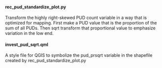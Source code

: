#### rec_pud_standardize_plot.py

Transform the highly right-skewed PUD count variable in a way that is optimized for mapping.
First make a PUD value that is the proportion of the sum of all PUDs. 
Then sqrt transform that proportional value to emphasize variation in the low end.

#### invest_pud_sqrt.qml

A style file for QGIS to symbolize the pud_prsqrt variable in the shapefile created by rec_pud_standardize_plot.py
